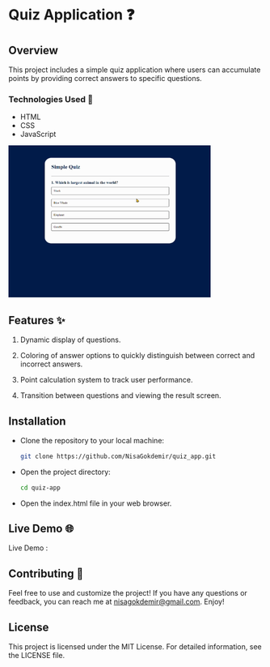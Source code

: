 # Quiz Application ❓

## Overview
This project includes a simple quiz application where users can accumulate points by providing correct answers to specific questions.

### Technologies Used 🚀
- HTML
- CSS
- JavaScript

<img src="./images/quiz.gif" alt="alt text" width="400" height="300">

## Features ✨

1. Dynamic display of questions.

2. Coloring of answer options to quickly distinguish between correct and incorrect answers.

3. Point calculation system to track user performance.

4. Transition between questions and viewing the result screen.


## Installation
- Clone the repository to your local machine:
    ```bash
    git clone https://github.com/NisaGokdemir/quiz_app.git
- Open the project directory:
    ```bash
    cd quiz-app
- Open the index.html file in your web browser.


## Live Demo 🌐
Live Demo : 

## Contributing 🎯
Feel free to use and customize the project! If you have any questions or feedback, you can reach me at nisagokdemir@gmail.com. Enjoy!

## License
This project is licensed under the MIT License. For detailed information, see the LICENSE file.